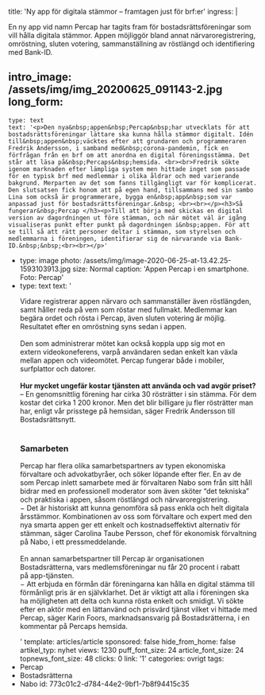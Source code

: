 title: 'Ny app för digitala stämmor – framtagen just för brf:er'
ingress: |
  <p>En ny app vid namn Percap har tagits fram för bostadsrättsföreningar som vill hålla digitala stämmor. Appen möjliggör bland annat närvaroregistrering, omröstning, sluten votering, sammanställning av röstlängd och identifiering med Bank-ID.
  </p>
  
intro_image: /assets/img/img_20200625_091143-2.jpg
long_form:
  -
    type: text
    text: '<p>Den nya&nbsp;appen&nbsp;Percap&nbsp;har utvecklats för att bostadsrättsföreningar lättare ska kunna hålla stämmor digitalt. Idén till&nbsp;appen&nbsp;väcktes efter att grundaren och programmeraren Fredrik Andersson, i samband med&nbsp;corona-pandemin, fick en förfrågan från en brf om att anordna en digital föreningsstämma. Det står att läsa på&nbsp;Percaps&nbsp;hemsida. <br><br>Fredrik sökte igenom marknaden efter lämpliga system men hittade inget som passade för en typisk brf med medlemmar i olika åldrar och med varierande bakgrund. Merparten av det som fanns tillgängligt var för komplicerat. Den slutsatsen fick honom att på egen hand, tillsammans med sin sambo Lina som också är programmerare, bygga en&nbsp;app&nbsp;som var anpassad just för bostadsrättsföreningar.&nbsp; <br><br></p><h3>Så fungerar&nbsp;Percap </h3><p>Till att börja med skickas en digital version av dagordningen ut före stämman, och när mötet väl är igång visualiseras punkt efter punkt på dagordningen i&nbsp;appen. För att se till så att rätt personer deltar i stämman, som styrelsen och medlemmarna i föreningen, identifierar sig de närvarande via Bank-ID.&nbsp;&nbsp;<br><br></p>'
  -
    type: image
    photo: /assets/img/image-2020-06-25-at-13.42.25-1593103913.jpg
    size: Normal
    caption: 'Appen Percap i en smartphone. Foto: Percap'
  -
    type: text
    text: '<p>Vidare registrerar&nbsp;appen&nbsp;närvaro och sammanställer även röstlängden, samt håller reda på vem som röstar med fullmakt. Medlemmar kan begära ordet och rösta i&nbsp;Percap, även sluten votering är möjlig. Resultatet efter en omröstning syns sedan i&nbsp;appen.&nbsp; <br><br>Den som administrerar mötet kan också koppla upp sig mot en extern&nbsp;videokoneferens, varpå användaren sedan enkelt kan växla mellan&nbsp;appen&nbsp;och videomötet.&nbsp;Percap&nbsp;fungerar både i mobiler, surfplattor och datorer.&nbsp; <br><br><b>Hur mycket ungefär kostar tjänsten att använda och vad avgör priset?&nbsp;<br></b>– En genomsnittlig förening har cirka 30 rösträtter i sin stämma. För dem kostar det cirka 1 200 kronor. Men det blir billigare ju fler rösträtter man har, enligt vår prisstege på hemsidan, säger Fredrik Andersson till Bostadsrättsnytt. <br><br></p><h3>Samarbeten&nbsp;</h3><p>Percap&nbsp;har flera olika samarbetspartners av typen ekonomiska förvaltare och advokatbyråer, och söker löpande efter fler. En av de som&nbsp;Percap&nbsp;inlett samarbete med är förvaltaren Nabo som från sitt håll bidrar med en professionell moderator som även sköter “det tekniska” och praktiska i appen, såsom röstlängd och närvaroregistrering. <br>− Det är historiskt att kunna genomföra så pass enkla och helt digitala årsstämmor. Kombinationen av oss som förvaltare och expert med den nya smarta appen ger ett enkelt och kostnadseffektivt alternativ för stämman, säger Carolina Taube Persson, chef för ekonomisk förvaltning på Nabo, i ett pressmeddelande. <br><br>En annan samarbetspartner till Percap är organisationen Bostadsrätterna, vars medlemsföreningar nu får 20 procent i rabatt på&nbsp;app-tjänsten.&nbsp; <br>− Att erbjuda en förmån där föreningarna kan hålla en digital stämma till förmånligt pris är en självklarhet. Det är viktigt att alla i föreningen ska ha möjligheten att delta och kunna rösta enkelt och smidigt. Vi sökte efter en aktör med en lättanvänd och prisvärd tjänst vilket vi hittade med Percap, säger Karin Foors, marknadsansvarig på Bostadsrätterna, i en kommentar på Percaps hemsida.&nbsp;</p>'
template: articles/article
sponsored: false
hide_from_home: false
artikel_typ: nyhet
views: 1230
puff_font_size: 24
article_font_size: 24
topnews_font_size: 48
clicks: 0
link: '1'
categories: ovrigt
tags:
  - Percap
  - Bostadsrätterna
  - Nabo
id: 773c01c2-d784-44e2-9bf1-7b8f94415c35
